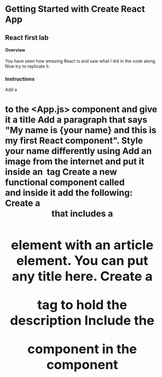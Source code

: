 # Getting Started with Create React App

## React first lab

#### Overview
You have seen how amazing React is and saw what I did in the code along. Now try to replicate it.

### Instructions
Add a <h1> to the <App.js> component and give it a title
Add a paragraph that says "My name is {your name} and this is my first React component". Style your name differently using <span>
Add an image from the internet and put it inside an <img> tag
Create a new functional component called <Article> and inside it add the following:
Create a <header> that includes a <h2> element with an article element. You can put any title here.
Create a <p> tag to hold the description
Include the <Article> component in the <page> component
